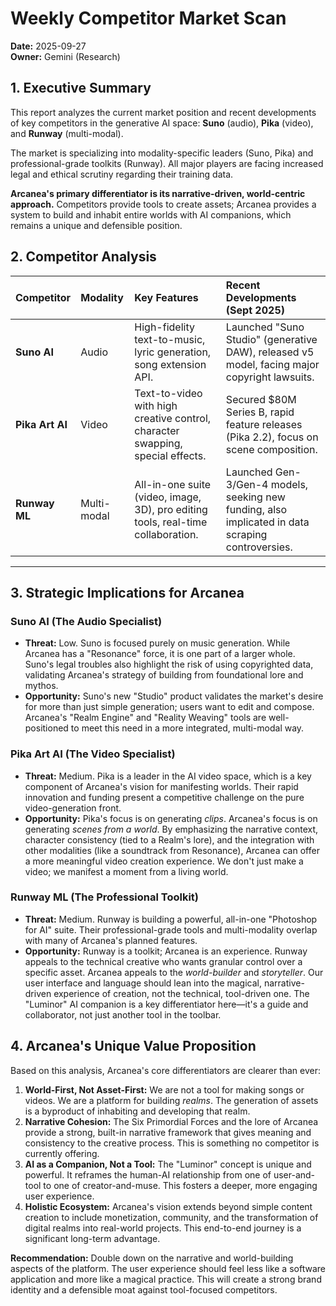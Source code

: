 # Weekly Competitor Market Scan

**Date:** 2025-09-27  
**Owner:** Gemini (Research)

## 1. Executive Summary

This report analyzes the current market position and recent developments of key competitors in the generative AI space: **Suno** (audio), **Pika** (video), and **Runway** (multi-modal). 

The market is specializing into modality-specific leaders (Suno, Pika) and professional-grade toolkits (Runway). All major players are facing increased legal and ethical scrutiny regarding their training data.

**Arcanea's primary differentiator is its narrative-driven, world-centric approach.** Competitors provide tools to create assets; Arcanea provides a system to build and inhabit entire worlds with AI companions, which remains a unique and defensible position.

## 2. Competitor Analysis

| Competitor | Modality | Key Features | Recent Developments (Sept 2025) |
| :--- | :--- | :--- | :--- |
| **Suno AI** | Audio | High-fidelity text-to-music, lyric generation, song extension API. | Launched "Suno Studio" (generative DAW), released v5 model, facing major copyright lawsuits. |
| **Pika Art AI** | Video | Text-to-video with high creative control, character swapping, special effects. | Secured $80M Series B, rapid feature releases (Pika 2.2), focus on scene composition. |
| **Runway ML** | Multi-modal | All-in-one suite (video, image, 3D), pro editing tools, real-time collaboration. | Launched Gen-3/Gen-4 models, seeking new funding, also implicated in data scraping controversies. |

---

## 3. Strategic Implications for Arcanea

### Suno AI (The Audio Specialist)

- **Threat:** Low. Suno is focused purely on music generation. While Arcanea has a "Resonance" force, it is one part of a larger whole. Suno's legal troubles also highlight the risk of using copyrighted data, validating Arcanea's strategy of building from foundational lore and mythos.
- **Opportunity:** Suno's new "Studio" product validates the market's desire for more than just simple generation; users want to edit and compose. Arcanea's "Realm Engine" and "Reality Weaving" tools are well-positioned to meet this need in a more integrated, multi-modal way.

### Pika Art AI (The Video Specialist)

- **Threat:** Medium. Pika is a leader in the AI video space, which is a key component of Arcanea's vision for manifesting worlds. Their rapid innovation and funding present a competitive challenge on the pure video-generation front.
- **Opportunity:** Pika's focus is on generating *clips*. Arcanea's focus is on generating *scenes from a world*. By emphasizing the narrative context, character consistency (tied to a Realm's lore), and the integration with other modalities (like a soundtrack from Resonance), Arcanea can offer a more meaningful video creation experience. We don't just make a video; we manifest a moment from a living world.

### Runway ML (The Professional Toolkit)

- **Threat:** Medium. Runway is building a powerful, all-in-one "Photoshop for AI" suite. Their professional-grade tools and multi-modality overlap with many of Arcanea's planned features.
- **Opportunity:** Runway is a toolkit; Arcanea is an experience. Runway appeals to the technical creative who wants granular control over a specific asset. Arcanea appeals to the *world-builder* and *storyteller*. Our user interface and language should lean into the magical, narrative-driven experience of creation, not the technical, tool-driven one. The "Luminor" AI companion is a key differentiator here—it's a guide and collaborator, not just another tool in the toolbar.

## 4. Arcanea's Unique Value Proposition

Based on this analysis, Arcanea's core differentiators are clearer than ever:

1.  **World-First, Not Asset-First:** We are not a tool for making songs or videos. We are a platform for building *realms*. The generation of assets is a byproduct of inhabiting and developing that realm.
2.  **Narrative Cohesion:** The Six Primordial Forces and the lore of Arcanea provide a strong, built-in narrative framework that gives meaning and consistency to the creative process. This is something no competitor is currently offering.
3.  **AI as a Companion, Not a Tool:** The "Luminor" concept is unique and powerful. It reframes the human-AI relationship from one of user-and-tool to one of creator-and-muse. This fosters a deeper, more engaging user experience.
4.  **Holistic Ecosystem:** Arcanea's vision extends beyond simple content creation to include monetization, community, and the transformation of digital realms into real-world projects. This end-to-end journey is a significant long-term advantage.

**Recommendation:** Double down on the narrative and world-building aspects of the platform. The user experience should feel less like a software application and more like a magical practice. This will create a strong brand identity and a defensible moat against tool-focused competitors.
